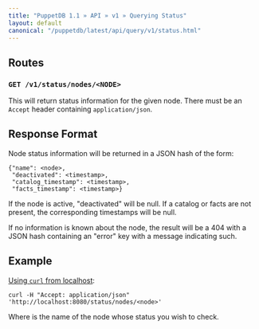 ```yaml
---
title: "PuppetDB 1.1 » API » v1 » Querying Status"
layout: default
canonical: "/puppetdb/latest/api/query/v1/status.html"
---
```


[curl]: ../curl.html#using-curl-from-localhost-non-sslhttp


## Routes

### `GET /v1/status/nodes/<NODE>`

This will return status information for the given node. There must be
an `Accept` header containing `application/json`.


## Response Format

Node status information will be returned in a JSON hash of the form:

    {"name": <node>,
     "deactivated": <timestamp>,
     "catalog_timestamp": <timestamp>,
     "facts_timestamp": <timestamp>}

If the node is active, "deactivated" will be null. If a catalog or facts are
not present, the corresponding timestamps will be null.

If no information is known about the node, the result will be a 404 with a JSON
hash containing an "error" key with a message indicating such.

## Example

[Using `curl` from localhost][curl]:

    curl -H "Accept: application/json" 'http://localhost:8080/status/nodes/<node>'

Where <node> is the name of the node whose status you wish to check.
